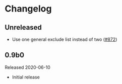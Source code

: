 # Changelog

## Unreleased

- Use one general exclude list instead of two ([#872](https://github.com/open-telemetry/opentelemetry-python/pull/872))

## 0.9b0

Released 2020-06-10

- Initial release